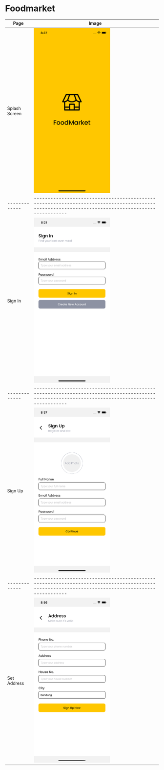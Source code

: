 # Foodmarket

| Page          | Image                                                                                                                                            |
| ------------- | ------------------------------------------------------------------------------------------------------------------------------------------------ |
| Splash Screen | <img src="https://raw.githubusercontent.com/ryanadhitama/foodmarket/master/screenshot/01.splash-screen.png" alt="drawing" style="width:250px;"/> |
| ------------- | ------------------------------------------------------------------------------------------------------------------------------------------------ |
| Sign In | <img src="https://raw.githubusercontent.com/ryanadhitama/foodmarket/master/screenshot/02.signin.png" alt="drawing" style="width:250px;"/> |
| ------------- | ------------------------------------------------------------------------------------------------------------------------------------------------ |
| Sign Up | <img src="https://raw.githubusercontent.com/ryanadhitama/foodmarket/master/screenshot/03.signup.png" alt="drawing" style="width:250px;"/> |
| ------------- | ------------------------------------------------------------------------------------------------------------------------------------------------ |
| Set Address | <img src="https://raw.githubusercontent.com/ryanadhitama/foodmarket/master/screenshot/04.address.png" alt="drawing" style="width:250px;"/> |

